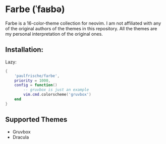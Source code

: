# Farbe (ˈfaʁbə)
Farbe is a 16-color-theme collection for neovim. I am not affiliated with any of the original authors of the themes in this repository. All the themes are my personal interpretation of the original ones.

## Installation:
Lazy:
```lua
{
    'paulfrische/farbe',
    priority = 1000,
    config = function()
        -- gruvbox is just an example
        vim.cmd.colorscheme('gruvbox')
    end
}
```

## Supported Themes
- Gruvbox
- Dracula
